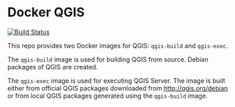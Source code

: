 # Docker QGIS

[![Build Status](https://travis-ci.org/Oslandia/docker-qgis.svg?branch=master)](https://travis-ci.org/Oslandia/docker-qgis)

This repo provides two Docker images for QGIS: `qgis-build` and `qgis-exec`.

The `qgis-build` image is used for building QGIS from source. Debian packages of QGIS are created.

The `qgis-exec` image is used for executing QGIS Server. The image is built either from official
QGIS packages downloaded from http://qgis.org/debian or from local QGIS packages generated using the
`qgis-build` image.

